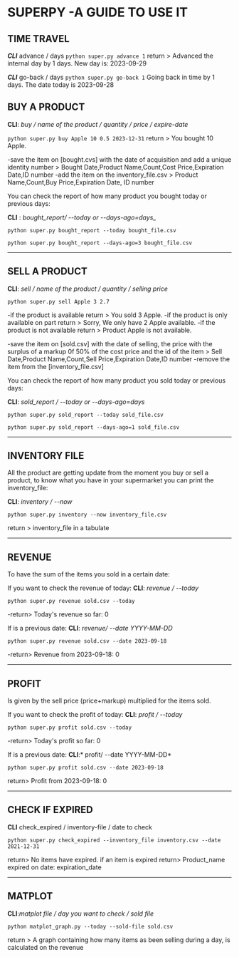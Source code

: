 # SUPERPY -A GUIDE TO USE IT

## TIME TRAVEL

***CLI*** advance / days
`python super.py advance 1`
return > Advanced the internal day by 1 days. New day is: 2023-09-29

***CLI*** go-back / days
`python super.py go-back 1`
Going back in time by 1 days. The date today is 2023-09-28
## BUY A PRODUCT

**CLI**: _buy / name of the product / quantity / price / expire-date_

`python super.py buy Apple 10 0.5 2023-12-31`
return > You bought 10 Apple.

-save the item on [bought.cvs] with the date of acquisition and add a unique identity number >
Bought Date,Product Name,Count,Cost Price,Expiration Date,ID number
-add the item on the inventory_file.csv > Product Name,Count,Buy Price,Expiration Date, ID number

You can check the report of how many product you bought today or previous days:

**CLI** : *bought_report/ --today or --days-ago=days_*

`python super.py bought_report --today bought_file.csv`

`python super.py bought_report --days-ago=3 bought_file.csv`

---

## SELL A PRODUCT

**CLI**: *sell / name of the product / quantity / selling price*

`python super.py sell Apple 3 2.7`

-if the product is available return > You sold 3 Apple.
-if the product is only available on part return > Sorry, We only have 2 Apple available.
-if the product is not available return > Product Apple is not available.

-save the item on [sold.csv] with the date of selling, the price with the surplus of a markup 0f 50% of the cost price and the id of the item >
Sell Date,Product Name,Count,Sell Price,Expiration Date,ID number
-remove the item from the [inventory_file.csv]

You can check the report of how many product you sold today or previous days:

**CLI**: *sold_report / --today or --days-ago=days*

`python super.py sold_report --today sold_file.csv`

`python super.py sold_report --days-ago=1 sold_file.csv`

---

## INVENTORY FILE

All the product are getting update from the moment you buy or sell a product,
to know what you have in your supermarket you can print the inventory_file:

**CLI**: *inventory / --now*

`python super.py inventory --now inventory_file.csv`

return > inventory_file in a tabulate

---

## REVENUE

To have the sum of the items you sold in a certain date:

If you want to check the revenue of today:
**CLI**: *revenue / --today*

`python super.py revenue sold.csv --today`

-return> Today's revenue so far: 0

If is a previous date:
**CLI**: *revenue/ --date YYYY-MM-DD*

`python super.py revenue sold.csv --date 2023-09-18`

-return> Revenue from 2023-09-18: 0

---

## PROFIT

Is given by the sell price (price+markup) multiplied for the items sold.

If you want to check the profit of today:
**CLI**: *profit / --today*

`python super.py profit sold.csv --today`

-return> Today's profit so far: 0

If is a previous date:
**CLI**:* profit/ --date YYYY-MM-DD*

`python super.py profit sold.csv --date 2023-09-18`

return> Profit from 2023-09-18: 0

---

## CHECK IF EXPIRED
**CLI** check_expired / inventory-file / date to check

`python super.py check_expired --inventory_file inventory.csv --date 2021-12-31`

return> No items have expired.
if an item is expired return> Product_name expired on date: expiration_date

---

## MATPLOT
**CLI**:*matplot file /  day you want to check / sold file*

`python matplot_graph.py --today --sold-file sold.csv`

return > A graph containing how many items as been selling during a day, is calculated on the revenue 

